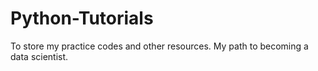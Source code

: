 # Python-Tutorials
To store my practice codes and other resources.
My path to becoming a data scientist.
